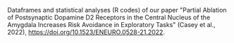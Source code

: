 Dataframes and statistical analyses (R codes) of our paper "Partial Ablation of Postsynaptic Dopamine D2 Receptors in the Central Nucleus of the Amygdala Increases Risk Avoidance in Exploratory Tasks" (Casey et al., 2022), https://doi.org/10.1523/ENEURO.0528-21.2022.
